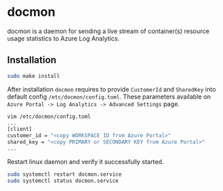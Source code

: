 # docmon

docmon is a daemon for sending a live stream of container(s) resource usage statistics to Azure Log Analytics.

## Installation
```bash
sudo make install
```

After installation `docmon` requires to provide `CustomerId` and `SharedKey` into default config `/etc/docmon/config.toml`. These parameters available on `Azure Portal -> Log Analytics -> Advanced Settings` page.

```bash
vim /etc/docmon/config.toml
...
[client]
customer_id = "<copy WORKSPACE ID from Azure Portal>"
shared_key = "<copy PRIMARY or SECONDARY KEY from Azure Portal>"
...
```

Restart linux daemon and verify it successfully started.
```bash 
sudo systemctl restart docmon.service
sudo systemctl status docmon.service
```
